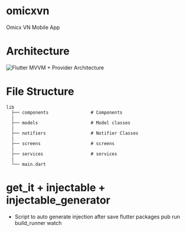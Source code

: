# omicxvn

Omicx VN Mobile App


# Architecture

![Flutter MVVM + Provider Architecture](https://miro.medium.com/max/1250/1*t-iY-K6Hk796RrrRfCg66Q.png)

# File Structure

```
lib
  ├── components                # Components
  |
  ├── models                    # Model classes
  |
  ├── notifiers                 # Notifier Classes             
  |
  ├── screens                   # screens
  |
  ├── services                  # services
  |
  └── main.dart              
```

# get_it + injectable + injectable_generator
- Script to auto generate injection after save
flutter packages pub run build_runner watch